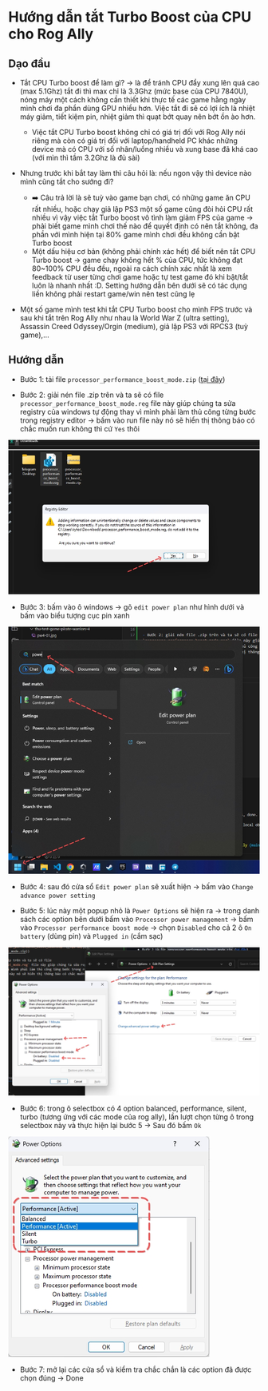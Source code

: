 # Hướng dẫn tắt Turbo Boost của CPU cho Rog Ally

## Dạo đầu

- Tắt CPU Turbo boost để làm gì? -> là để tránh CPU đẩy xung lên quá cao (max 5.1Ghz) tắt đi thì max chỉ là 3.3Ghz (mức base của CPU 7840U), nóng máy một cách không cần thiết khi thực tế các game hằng ngày mình chơi đa phần dùng GPU nhiều hơn. Việc tắt đi sẽ có lợi ích là nhiệt máy giảm, tiết kiệm pin, nhiệt giảm thì quạt bớt quay nên bớt ồn ào hơn. 
  - Việc tắt CPU Turbo boost không chỉ có giá trị đối với Rog Ally nói riêng mà còn có giá trị đối với laptop/handheld PC khác những device mà có CPU với số nhân/luồng nhiều và xung base đã khá cao (với mìn thì tầm 3.2Ghz là đủ sài)

- Nhưng trước khi bắt tay làm thì câu hỏi là: nếu ngon vậy thì device nào mình cũng tắt cho sướng đi? 
  - ➡️ Câu trả lời là sẽ tuỳ vào game bạn chơi, có những game ăn CPU rất nhiều, hoặc chạy giả lập PS3 một số game cũng đòi hỏi CPU rất nhiều vì vậy việc tắt Turbo boost vô tình làm giảm FPS của game -> phải biết game mình chơi thế nào để quyết định có nên tắt không, đa phần với mình hiện tại 80% game mình chơi đều không cần bật Turbo boost
  - Một dấu hiệu cơ bản (không phải chính xác hết) để biết nên tắt CPU Turbo boost -> game chạy không hết % của CPU, tức không đạt 80~100% CPU đều đều, ngoài ra cách chính xác nhất là xem feedback từ user từng chơi game hoặc tự test game đó khi bật/tắt luôn là nhanh nhất :D. Setting hướng dẫn bên dưới sẽ có tác dụng liền không phải restart game/win nên test cũng lẹ

- Một số game mình test khi tắt CPU Turbo boost cho mình FPS trước và sau khi tắt trên Rog Ally như nhau là World War Z (ultra setting), Assassin Creed Odyssey/Orgin (medium), giả lập PS3 với RPCS3 (tuỳ game),...

## Hướng dẫn

- Bước 1: tải file `processor_performance_boost_mode.zip` ([tại đây](https://github.com/kytosai/goc-nho-asus-rog-ally/raw/main/bai-viet/cach-tat-turbo-boost-cua-cpu/processor_performance_boost_mode.zip))

- Bước 2: giải nén file .zip trên và ta sẽ có file `processor_performance_boost_mode.reg` file này giúp chúng ta sửa registry của windows tự động thay vì mình phải làm thủ công từng bước trong registry editor -> bấm vào run file này nó sẽ hiển thị thông báo có chắc muốn run không thì cứ `Yes` thôi

![](./turbo-boost-01.jpg)

- Bước 3: bấm vào ô windows -> gõ `edit power plan` như hình dưới và bấm vào biểu tượng cục pin xanh

![](./turbo-boost-02.jpg)

- Bước 4: sau đó cửa sổ `Edit power plan` sẽ xuất hiện -> bấm vào `Change advance power setting` 

- Bước 5: lúc này một popup nhỏ là `Power Options` sẽ hiện ra -> trong danh sách các option bên dưới bấm vào `Processor power management` -> bấm vào `Processor performance boost mode` -> chọn `Disabled` cho cả 2 ô `On battery` (dùng pin) và `Plugged in` (cắm sạc) 

![](./turbo-boost-03.jpg)

- Bước 6: trong ô selectbox có 4 option balanced, performance, silent, turbo (tương ứng với các mode của rog ally), lần lượt chọn từng ô trong selectbox này và thực hiện lại bước 5 -> Sau đó bấm `Ok`

![](./turbo-boost-04.jpg)

- Bước 7: mở lại các cửa sổ và kiểm tra chắc chắn là các option đã được chọn đúng -> Done